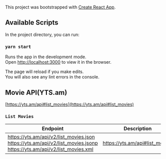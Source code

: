 This project was bootstrapped with [Create React App](https://github.com/facebook/create-react-app).

## Available Scripts

In the project directory, you can run:

### `yarn start`

Runs the app in the development mode.<br>
Open [http://localhost:3000](http://localhost:3000) to view it in the browser.

The page will reload if you make edits.<br>
You will also see any lint errors in the console.

## Movie API(YTS.am)
[https://yts.am/api#list_movies](https://yts.am/api#list_movies)

### `List Movies`
Endpoint | Description
------------------------ | -------------------------
https://yts.am/api/v2/list_movies.json <br/>https://yts.am/api/v2/list_movies.jsonp <br/> https://yts.am/api/v2/list_movies.xml | https://yts.am/api#list_movies
